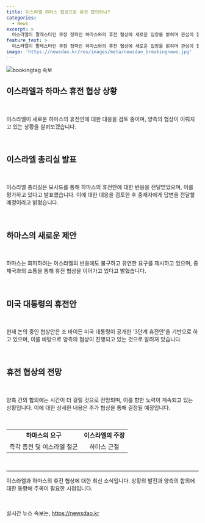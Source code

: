 ```yaml
---
title: 이스라엘 하마스 협상으로 휴전 합의하나?
categories:
  - News
excerpt: >
  이스라엘이 팔레스타인 무장 정파인 하마스와의 휴전 협상에 새로운 입장을 밝히며 관심이 집중되고 있다. 이스라엘은 미국, 카타르, 이집트로부터 하마스의 휴전 약정 반응을 받아 검토 중이며, 하마스도 전쟁 중단을 희망하고 중재국과 협상 중이다. 양측의 입장차가 있지만, 협상이 계속되고 있어 휴전 기간 연장 가능성도 제기되고 있다. 하마스가 새로운 제안을 내리면서 협상 진전 가능성이 나타났으나 아직 상당한 격차가 있다는 관측도 나온다. 이스라엘 정부는 여전히 합의까지 몇 주가 더 걸릴 것으로 전망하고 있다.
feature_text: >
  이스라엘이 팔레스타인 무장 정파인 하마스와의 휴전 협상에 새로운 입장을 밝히며 관심이 집중되고 있다. 이스라엘은 미국, 카타르, 이집트로부터 하마스의 휴전 약정 반응을 받아 검토 중이며, 하마스도 전쟁 중단을 희망하고 중재국과 협상 중이다. 양측의 입장차가 있지만, 협상이 계속되고 있어 휴전 기간 연장 가능성도 제기되고 있다. 하마스가 새로운 제안을 내리면서 협상 진전 가능성이 나타났으나 아직 상당한 격차가 있다는 관측도 나온다. 이스라엘 정부는 여전히 합의까지 몇 주가 더 걸릴 것으로 전망하고 있다.
image: 'https://newsdao.kr/res/images/meta/newsdao_breakingnews.jpg'
---
```


<p><img src="https://newsdao.kr/res/images/meta/newsdao_breakingnews.jpg" alt="bookingtag 속보" /></p>

<h2 data-ke-size="size26">이스라엘과 하마스 휴전 협상 상황</h2>

<p>​</p>

<p data-ke-size="size16">이스라엘이 새로운 하마스의 휴전안에 대한 대응을 검토 중이며, 양측의 협상이 이뤄지고 있는 상황을 살펴보겠습니다.</p>

<p>​</p>

<h2 data-ke-size="size24">이스라엘 총리실 발표</h2>

<p>​</p>

<p data-ke-size="size16">이스라엘 총리실은 모사드를 통해 하마스의 휴전안에 대한 반응을 전달받았으며, 이를 평가하고 있다고 발표했습니다. 이에 대한 대응을 검토한 후 중재자에게 답변을 전달할 예정이라고 밝혔습니다.</p>

<p>​</p>

<h2 data-ke-size="size24">하마스의 새로운 제안</h2>

<p>​</p>

<p data-ke-size="size16">하마스는 회피하려는 이스라엘의 반응에도 불구하고 유연한 요구를 제시하고 있으며, 중재국과의 소통을 통해 휴전 협상을 이어가고 있다고 밝혔습니다.</p>

<p>​</p>

<h2 data-ke-size="size24">미국 대통령의 휴전안</h2>

<p>​</p>

<p data-ke-size="size16">현재 논의 중인 협상안은 조 바이든 미국 대통령이 공개한 '3단계 휴전안'을 기반으로 하고 있으며, 이를 바탕으로 양측의 협상이 진행되고 있는 것으로 알려져 있습니다.</p>

<p>​</p>

<h2 data-ke-size="size24">휴전 협상의 전망</h2>

<p>​</p>

<p data-ke-size="size16">양측 간의 합의에는 시간이 더 걸릴 것으로 전망되며, 이를 향한 노력이 계속되고 있는 상황입니다. 이에 대한 상세한 내용은 추가 협상을 통해 결정될 예정입니다.</p>

<p>​</p>

<table>
    <tr>
        <td style="text-align: center; height: 17px;"><b>하마스의 요구</b></td>
        <td style="text-align: center; height: 17px;"><b>이스라엘의 주장</b></td>
    </tr>
    <tr>
        <td style="text-align: center; height: 17px;">즉각 종전 및 이스라엘 철군</td>
        <td style="text-align: center; height: 17px;">하마스 근절</td>
    </tr>
</table>

<p>​
<hr></p>

<p data-ke-size="size16">이스라엘과 하마스의 휴전 협상에 대한 최신 소식입니다. 상황의 발전과 양측의 합의에 대한 동향에 주목이 필요한 시점입니다.</p>

<p>​</p>
실시간 뉴스 속보는, <a href="https://newsdao.kr" rel="dofollow">https://newsdao.kr</a>


